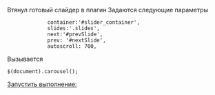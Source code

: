 ﻿Втянул готовый слайдер в плагин
Задаются следующие параметры
```
             container:'#slider_container',
             slides:'.slides',
             next:'#prevSlide',
             prev: '#nextSlide',
             autoscroll: 700,
```
Вызывается 
```
$(document).carousel();
```


[Запустить выполнение:](https://cdn.rawgit.com/PashaGeronimo/homework_carousel_plugin/master/carousel.html)

